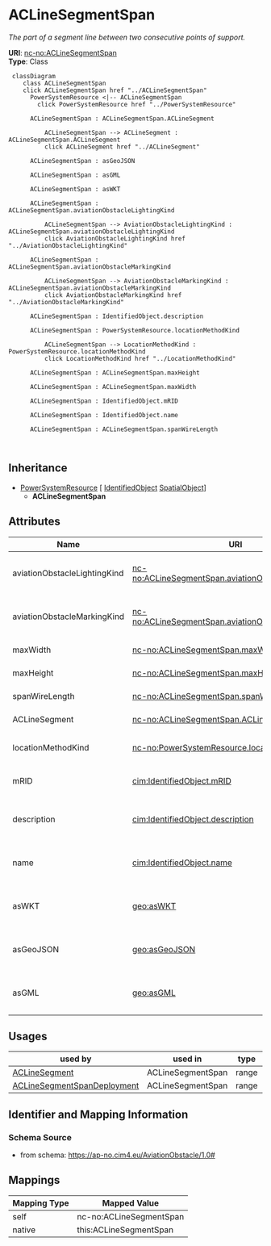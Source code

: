 # ACLineSegmentSpan


_The part of a segment line between two consecutive points of support._





**URI**: [nc-no:ACLineSegmentSpan](https://ap-no.cim4.eu/AviationObstacle/1.0#ACLineSegmentSpan)<br />
**Type**: Class




```mermaid
 classDiagram
    class ACLineSegmentSpan
    click ACLineSegmentSpan href "../ACLineSegmentSpan"
      PowerSystemResource <|-- ACLineSegmentSpan
        click PowerSystemResource href "../PowerSystemResource"
      
      ACLineSegmentSpan : ACLineSegmentSpan.ACLineSegment
        
          ACLineSegmentSpan --> ACLineSegment : ACLineSegmentSpan.ACLineSegment
          click ACLineSegment href "../ACLineSegment"
        
      ACLineSegmentSpan : asGeoJSON
        
      ACLineSegmentSpan : asGML
        
      ACLineSegmentSpan : asWKT
        
      ACLineSegmentSpan : ACLineSegmentSpan.aviationObstacleLightingKind
        
          ACLineSegmentSpan --> AviationObstacleLightingKind : ACLineSegmentSpan.aviationObstacleLightingKind
          click AviationObstacleLightingKind href "../AviationObstacleLightingKind"
        
      ACLineSegmentSpan : ACLineSegmentSpan.aviationObstacleMarkingKind
        
          ACLineSegmentSpan --> AviationObstacleMarkingKind : ACLineSegmentSpan.aviationObstacleMarkingKind
          click AviationObstacleMarkingKind href "../AviationObstacleMarkingKind"
        
      ACLineSegmentSpan : IdentifiedObject.description
        
      ACLineSegmentSpan : PowerSystemResource.locationMethodKind
        
          ACLineSegmentSpan --> LocationMethodKind : PowerSystemResource.locationMethodKind
          click LocationMethodKind href "../LocationMethodKind"
        
      ACLineSegmentSpan : ACLineSegmentSpan.maxHeight
        
      ACLineSegmentSpan : ACLineSegmentSpan.maxWidth
        
      ACLineSegmentSpan : IdentifiedObject.mRID
        
      ACLineSegmentSpan : IdentifiedObject.name
        
      ACLineSegmentSpan : ACLineSegmentSpan.spanWireLength
        
      
```





## Inheritance
* [PowerSystemResource](PowerSystemResource.md) [ [IdentifiedObject](IdentifiedObject.md) [SpatialObject](SpatialObject.md)]
    * **ACLineSegmentSpan**



## Attributes


| Name | URI | Cardinality and Range | Description | Inheritance |
| ---  | --- | --- | --- | --- |
| aviationObstacleLightingKind | [nc-no:ACLineSegmentSpan.aviationObstacleLightingKind](https://ap-no.cim4.eu/AviationObstacle/1.0#ACLineSegmentSpan.aviationObstacleLightingKind) | 0..1 <br />  [AviationObstacleLightingKind](AviationObstacleLightingKind.md)  | The kind of aviation obstacle lighting associated with the ACLineSegmentSpan | direct |
| aviationObstacleMarkingKind | [nc-no:ACLineSegmentSpan.aviationObstacleMarkingKind](https://ap-no.cim4.eu/AviationObstacle/1.0#ACLineSegmentSpan.aviationObstacleMarkingKind) | 0..1 <br />  [AviationObstacleMarkingKind](AviationObstacleMarkingKind.md)  | The kind of aviation obstacle marking associated with the ACLineSegmentSpan | direct |
| maxWidth | [nc-no:ACLineSegmentSpan.maxWidth](https://ap-no.cim4.eu/AviationObstacle/1.0#ACLineSegmentSpan.maxWidth) | 0..1 <br />  [Length](Length.md)  | Max width of the AC Line Segment Span | direct |
| maxHeight | [nc-no:ACLineSegmentSpan.maxHeight](https://ap-no.cim4.eu/AviationObstacle/1.0#ACLineSegmentSpan.maxHeight) | 0..1 <br />  [Length](Length.md)  | Max height of the AC Line Segment Span | direct |
| spanWireLength | [nc-no:ACLineSegmentSpan.spanWireLength](https://ap-no.cim4.eu/AviationObstacle/1.0#ACLineSegmentSpan.spanWireLength) | 0..1 <br />  [Length](Length.md)  | Length of the AC Line Segment Span | direct |
| ACLineSegment | [nc-no:ACLineSegmentSpan.ACLineSegment](https://ap-no.cim4.eu/AviationObstacle/1.0#ACLineSegmentSpan.ACLineSegment) | 0..* <br />  [ACLineSegment](ACLineSegment.md)  | The associated AC Line Segment | direct |
| locationMethodKind | [nc-no:PowerSystemResource.locationMethodKind](https://ap-no.cim4.eu/AviationObstacle/1.0#PowerSystemResource.locationMethodKind) | 0..1 <br />  [LocationMethodKind](LocationMethodKind.md)  | Possible methods to derive geographical location | [PowerSystemResource](PowerSystemResource.md) |
| mRID | [cim:IdentifiedObject.mRID](http://iec.ch/TC57/CIM100#IdentifiedObject.mRID) | 0..1 <br />  string  | Master resource identifier issued by a model authority | [IdentifiedObject](IdentifiedObject.md) |
| description | [cim:IdentifiedObject.description](http://iec.ch/TC57/CIM100#IdentifiedObject.description) | 0..1 <br />  string  | The description is a free human readable text describing or naming the object | [IdentifiedObject](IdentifiedObject.md) |
| name | [cim:IdentifiedObject.name](http://iec.ch/TC57/CIM100#IdentifiedObject.name) | 0..1 <br />  string  | The name is any free human readable and possibly non unique text naming the o... | [IdentifiedObject](IdentifiedObject.md) |
| asWKT | [geo:asWKT](http://www.opengis.net/ont/geosparql#asWKT) | 0..1 <br />  string  | Geometric representation of the spatial object in WKT format | [SpatialObject](SpatialObject.md) |
| asGeoJSON | [geo:asGeoJSON](http://www.opengis.net/ont/geosparql#asGeoJSON) | 0..1 <br />  string  | Geometric representation of the spatial object in GeoJSON format | [SpatialObject](SpatialObject.md) |
| asGML | [geo:asGML](http://www.opengis.net/ont/geosparql#asGML) | 0..1 <br />  string  | Geometric representation of the spatial object in GML format | [SpatialObject](SpatialObject.md) |





## Usages

| used by | used in | type | used |
| ---  | --- | --- | --- |
| [ACLineSegment](ACLineSegment.md) | ACLineSegmentSpan | range | [ACLineSegmentSpan](ACLineSegmentSpan.md) |
| [ACLineSegmentSpanDeployment](ACLineSegmentSpanDeployment.md) | ACLineSegmentSpan | range | [ACLineSegmentSpan](ACLineSegmentSpan.md) |






## Identifier and Mapping Information







### Schema Source


* from schema: https://ap-no.cim4.eu/AviationObstacle/1.0#





## Mappings

| Mapping Type | Mapped Value |
| ---  | ---  |
| self | nc-no:ACLineSegmentSpan |
| native | this:ACLineSegmentSpan |





